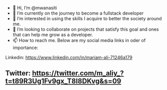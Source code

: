 - 👋 Hi, I’m @mwanasiti
- 🌱 I’m currently on the journey to become a fullstack developer 
- 👀 I’m interested in using the skills I acquire to better the society around me. 
- 💞️ I’m looking to collaborate on projects that satisfy this goal and ones that can help me grow as a developer.
- 📫 How to reach me. Below are my social media links in oder of importance:

Linkedin: https://www.linkedin.com/in/mariam-ali-71246a179

Twitter: https://twitter.com/m_aliy_?t=t89R3Ug1Fv9gx_T8l8DKvg&s=09
- 

<!---
mwanasiti/mwanasiti is a ✨ special ✨ repository because its `README.md` (this file) appears on your GitHub profile.
You can click the Preview link to take a look at your changes.
--->
